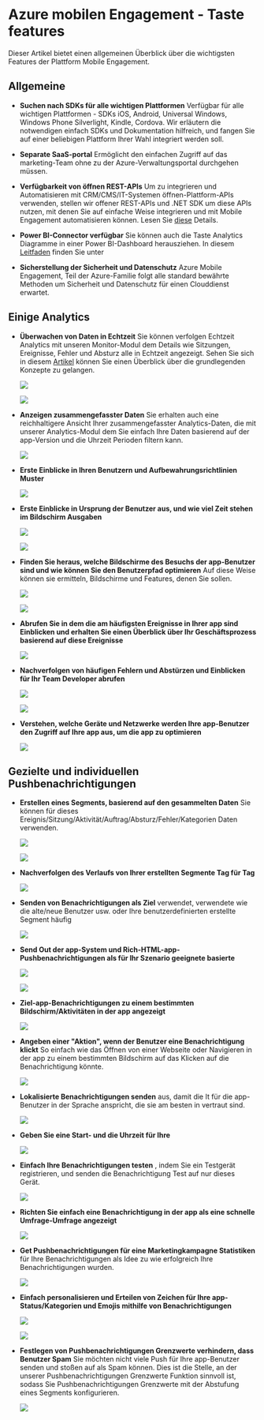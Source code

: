 <properties
    pageTitle="Azure mobilen Engagement - Taste features"
    description="Beschreibt die wichtigsten Features von Azure Mobile Engagement"
    services="mobile-engagement"
    documentationCenter="mobile" 
    authors="piyushjo" 
    manager="erikre" 
    editor="" />

<tags
    ms.service="mobile-engagement"
    ms.workload="mobile"
    ms.tgt_pltfrm="na"
    ms.devlang="na"
    ms.topic="article"
    ms.date="08/19/2016"
    ms.author="piyushjo" />

# <a name="azure-mobile-engagement---key-features"></a>Azure mobilen Engagement - Taste features

Dieser Artikel bietet einen allgemeinen Überblick über die wichtigsten Features der Plattform Mobile Engagement. 

## <a name="general"></a>**Allgemeine**

- **Suchen nach SDKs für alle wichtigen Plattformen** Verfügbar für alle wichtigen Plattformen - SDKs iOS, Android, Universal Windows, Windows Phone Silverlight, Kindle, Cordova. Wir erläutern die notwendigen einfach SDKs und Dokumentation hilfreich, und fangen Sie auf einer beliebigen Plattform Ihrer Wahl integriert werden soll. 

- **Separate SaaS-portal** Ermöglicht den einfachen Zugriff auf das marketing-Team ohne zu der Azure-Verwaltungsportal durchgehen müssen. 

- **Verfügbarkeit von öffnen REST-APIs** Um zu integrieren und Automatisieren mit CRM/CMS/IT-Systemen öffnen-Plattform-APIs verwenden, stellen wir offener REST-APIs und .NET SDK um diese APIs nutzen, mit denen Sie auf einfache Weise integrieren und mit Mobile Engagement automatisieren können. Lesen Sie [diese](mobile-engagement-api-authentication.md) Details. 

- **Power BI-Connector verfügbar** Sie können auch die Taste Analytics Diagramme in einer Power BI-Dashboard herausziehen. In diesem [Leitfaden](https://powerbi.microsoft.com/en-us/documentation/powerbi-content-pack-azure-mobile/) finden Sie unter

- **Sicherstellung der Sicherheit und Datenschutz** Azure Mobile Engagement, Teil der Azure-Familie folgt alle standard bewährte Methoden um Sicherheit und Datenschutz für einen Clouddienst erwartet.

## <a name="actionable-analytics"></a>**Einige Analytics**

- **Überwachen von Daten in Echtzeit** Sie können verfolgen Echtzeit Analytics mit unseren Monitor-Modul dem Details wie Sitzungen, Ereignisse, Fehler und Absturz alle in Echtzeit angezeigt. Sehen Sie sich in diesem [Artikel](mobile-engagement-concepts.md) können Sie einen Überblick über die grundlegenden Konzepte zu gelangen. 

    ![][1]

    ![][2]      

- **Anzeigen zusammengefasster Daten** Sie erhalten auch eine reichhaltigere Ansicht Ihrer zusammengefasster Analytics-Daten, die mit unserer Analytics-Modul dem Sie einfach Ihre Daten basierend auf der app-Version und die Uhrzeit Perioden filtern kann.

    ![][3]      

- **Erste Einblicke in Ihren Benutzern und Aufbewahrungsrichtlinien Muster**

    ![][4]      

- **Erste Einblicke in Ursprung der Benutzer aus, und wie viel Zeit stehen im Bildschirm Ausgaben**

    ![][5]      
    
    ![][6]      

- **Finden Sie heraus, welche Bildschirme des Besuchs der app-Benutzer sind und wie können Sie den Benutzerpfad optimieren** Auf diese Weise können sie ermitteln, Bildschirme und Features, denen Sie sollen.

    ![][7]      
    
    ![][8]      

- **Abrufen Sie in dem die am häufigsten Ereignisse in Ihrer app sind Einblicken und erhalten Sie einen Überblick über Ihr Geschäftsprozess basierend auf diese Ereignisse** 

    ![][9]  

- **Nachverfolgen von häufigen Fehlern und Abstürzen und Einblicken für Ihr Team Developer abrufen**

    ![][10]     
    
    ![][11] 

- **Verstehen, welche Geräte und Netzwerke werden Ihre app-Benutzer den Zugriff auf Ihre app aus, um die app zu optimieren** 

    ![][12] 
    
## <a name="targeted--personalized-push-notifications"></a>**Gezielte und individuellen Pushbenachrichtigungen**

- **Erstellen eines Segments, basierend auf den gesammelten Daten** Sie können für dieses Ereignis/Sitzung/Aktivität/Auftrag/Absturz/Fehler/Kategorien Daten verwenden.

    ![][13]

    ![][14]     

- **Nachverfolgen des Verlaufs von Ihrer erstellten Segmente Tag für Tag**

    ![][15] 

- **Senden von Benachrichtigungen als Ziel** verwendet, verwendete wie die alte/neue Benutzer usw. oder Ihre benutzerdefinierten erstellte Segment häufig

    ![][16] 

- **Send Out der app-System und Rich-HTML-app-Pushbenachrichtigungen als für Ihr Szenario geeignete basierte**

    ![][17] 

    ![][18] 

- **Ziel-app-Benachrichtigungen zu einem bestimmten Bildschirm/Aktivitäten in der app angezeigt**

    ![][19] 

- **Angeben einer "Aktion", wenn der Benutzer eine Benachrichtigung klickt** So einfach wie das Öffnen von einer Webseite oder Navigieren in der app zu einem bestimmten Bildschirm auf das Klicken auf die Benachrichtigung könnte. 

    ![][20]
    
- **Lokalisierte Benachrichtigungen senden** aus, damit die It für die app-Benutzer in der Sprache anspricht, die sie am besten in vertraut sind. 

    ![][21] 

- **Geben Sie eine Start- und die Uhrzeit für Ihre** 

    ![][22] 

- **Einfach Ihre Benachrichtigungen testen** , indem Sie ein Testgerät registrieren, und senden die Benachrichtigung Test auf nur dieses Gerät.

    ![][23] 

- **Richten Sie einfach eine Benachrichtigung in der app als eine schnelle Umfrage-Umfrage angezeigt**  

    ![][24]
    
- **Get Pushbenachrichtigungen für eine Marketingkampagne Statistiken** für Ihre Benachrichtigungen als Idee zu wie erfolgreich Ihre Benachrichtigungen wurden.

    ![][25] 

- **Einfach personalisieren und Erteilen von Zeichen für Ihre app-Status/Kategorien und Emojis mithilfe von Benachrichtigungen** 

    ![][26] 

    ![][27] 

- **Festlegen von Pushbenachrichtigungen Grenzwerte verhindern, dass Benutzer Spam** Sie möchten nicht viele Push für Ihre app-Benutzer senden und stoßen auf als Spam können. Dies ist die Stelle, an der unserer Pushbenachrichtigungen Grenzwerte Funktion sinnvoll ist, sodass Sie Pushbenachrichtigungen Grenzwerte mit der Abstufung eines Segments konfigurieren. 

    ![][28]         

<!-- Images -->
[1]: ./media/mobile-engagement-key-features/monitor1.png
[2]: ./media/mobile-engagement-key-features/monitor2.png
[3]: ./media/mobile-engagement-key-features/analytics-filter.png
[4]: ./media/mobile-engagement-key-features/retention.png
[5]: ./media/mobile-engagement-key-features/analytics-geomap.png
[6]: ./media/mobile-engagement-key-features/analytics-session-length.png
[7]: ./media/mobile-engagement-key-features/analytics-activities.png
[8]: ./media/mobile-engagement-key-features/analytics-userpath.png
[9]: ./media/mobile-engagement-key-features/analytics-events.png
[10]: ./media/mobile-engagement-key-features/analyics-errors.png
[11]: ./media/mobile-engagement-key-features/analyics-errors-details.png
[12]: ./media/mobile-engagement-key-features/technicals.png
[13]: ./media/mobile-engagement-key-features/segment.png
[14]: ./media/mobile-engagement-key-features/segment-creation.png
[15]: ./media/mobile-engagement-key-features/segment-history.png
[16]: ./media/mobile-engagement-key-features/segment-push.png
[17]: ./media/mobile-engagement-key-features/out-of-app.png
[18]: ./media/mobile-engagement-key-features/in-app-push.png
[19]: ./media/mobile-engagement-key-features/push-in-activity.png
[20]: ./media/mobile-engagement-key-features/push-action.png
[21]: ./media/mobile-engagement-key-features/push-languages.png
[22]: ./media/mobile-engagement-key-features/push-timeframe.png
[23]: ./media/mobile-engagement-key-features/push-test.png
[24]: ./media/mobile-engagement-key-features/push-poll.png
[25]: ./media/mobile-engagement-key-features/push-stats.png
[26]: ./media/mobile-engagement-key-features/push_personalized.png
[27]: ./media/mobile-engagement-key-features/push_emoji.png
[28]: ./media/mobile-engagement-key-features/push_limits.png









